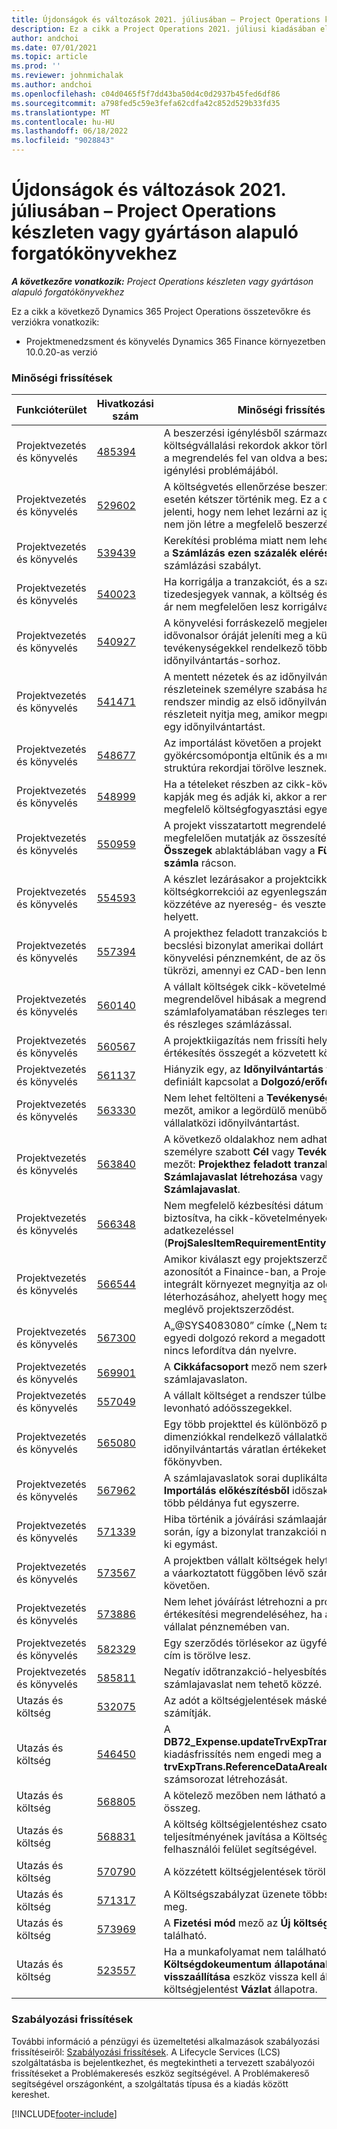 ```yaml
---
title: Újdonságok és változások 2021. júliusában – Project Operations készleten vagy gyártáson alapuló forgatókönyvekhez
description: Ez a cikk a Project Operations 2021. júliusi kiadásában elérhető minőségi frissítésekről nyújt tájékoztatást a készletezett/éles környezetben üzembe helyezett forgatókönyvekhez.
author: andchoi
ms.date: 07/01/2021
ms.topic: article
ms.prod: ''
ms.reviewer: johnmichalak
ms.author: andchoi
ms.openlocfilehash: c04d0465f5f7dd43ba50d4c0d2937b45fed6df86
ms.sourcegitcommit: a798fed5c59e3fefa62cdfa42c852d529b33fd35
ms.translationtype: MT
ms.contentlocale: hu-HU
ms.lasthandoff: 06/18/2022
ms.locfileid: "9028843"
---
```

# <a name="whats-new-or-changed-in-project-operations-july-2021-for-stockedproduction-based-scenarios"></a>Újdonságok és változások 2021. júliusában – Project Operations készleten vagy gyártáson alapuló forgatókönyvekhez

_**A következőre vonatkozik:** Project Operations készleten vagy gyártáson alapuló forgatókönyvekhez_

Ez a cikk a következő Dynamics 365 Project Operations összetevőkre és verziókra vonatkozik:

- Projektmenedzsment és könyvelés Dynamics 365 Finance környezetben 10.0.20-as verzió
 
### <a name="quality-updates"></a>Minőségi frissítések
                                                                                                                                                                                  
| Funkcióterület                      | Hivatkozási szám| Minőségi frissítés                                                                                                                                                                          |
|-----------------------------------|--------|---------------------------------------------------------------------------------------------------------------------------------------------------------------------------------|
| Projektvezetés és könyvelés | [485394](https://fix.lcs.dynamics.com/Issue/Details/?bugId=485394) | A beszerzési igénylésből származó költségvállalási rekordok akkor törlődnek, amikor a megrendelés fel van oldva a beszerzési igénylési problémájából.                                                                           |
| Projektvezetés és könyvelés | [529602](https://fix.lcs.dynamics.com/Issue/Details/?bugId=529602) | A költségvetés ellenőrzése beszerzési igénylés esetén kétszer történik meg. Ez a duplikálás azt jelenti, hogy nem lehet lezárni az igénylést, és nem jön létre a megfelelő beszerzési rendelés.                                                                                                                        |
| Projektvezetés és könyvelés | [539439](https://fix.lcs.dynamics.com/Issue/Details/?bugId=539439) | Kerekítési probléma miatt nem lehet végrehajtani a **Számlázás ezen százalék elérésekor** számlázási szabályt.                                                                              |
| Projektvezetés és könyvelés | [540023](https://fix.lcs.dynamics.com/Issue/Details/?bugId=540023) | Ha korrigálja a tranzakciót, és a százalékértékben tizedesjegyek vannak, a költség és az értékesítési ár nem megfelelően lesz korrigálva.                                      |
| Projektvezetés és könyvelés | [540927](https://fix.lcs.dynamics.com/Issue/Details/?bugId=540927) | A könyvelési forráskezelő megjeleníti egyetlen idővonalsor óráját jeleníti meg a különböző tevékenységekkel rendelkező több időnyilvántartás-sorhoz.                                      |
| Projektvezetés és könyvelés | [541471](https://fix.lcs.dynamics.com/Issue/Details/?bugId=541471) | A mentett nézetek és az időnyilvántartás-sor részleteinek személyre szabása hatására a rendszer mindig az első időnyilvántartás részleteit nyitja meg, amikor megpróbál megnyitni egy időnyilvántartást.  |
| Projektvezetés és könyvelés | [548677](https://fix.lcs.dynamics.com/Issue/Details/?bugId=548677) | Az importálást követően a projekt gyökércsomópontja eltűnik és a munkalebontási struktúra rekordjai törölve lesznek.                                                                                             |
| Projektvezetés és könyvelés | [548999](https://fix.lcs.dynamics.com/Issue/Details/?bugId=548999) | Ha a tételeket részben az cikk-követelményéből kapják meg és adják ki, akkor a rendszer nem a megfelelő költségfogyasztási egyenleget frissíti. |
| Projektvezetés és könyvelés | [550959](https://fix.lcs.dynamics.com/Issue/Details/?bugId=550959) | A projekt visszatartott megrendelései nem megfelelően mutatják az összesítéseket az **Összegek** ablaktáblában vagy a **Függőben lévő számla** rácson.                                                                  |
| Projektvezetés és könyvelés | [554593](https://fix.lcs.dynamics.com/Issue/Details/?bugId=554593) | A készlet lezárásakor a projektcikk költségkorrekciói az egyenlegszámlán vannak közzétéve az nyereség- és veszteségszámla helyett.                                                            |
| Projektvezetés és könyvelés | [557394](https://fix.lcs.dynamics.com/Issue/Details/?bugId=557394) | A projekthez feladott tranzakciós bizonylat és a becslési bizonylat amerikai dollárt (USD) használ könyvelési pénznemként, de az összeg azt tükrözi, amennyi ez CAD-ben lenne.              |
| Projektvezetés és könyvelés | [560140](https://fix.lcs.dynamics.com/Issue/Details/?bugId=560140) | A vállalt költségek cikk-követelménnyel és megrendelővel hibásak a megrendelés számlafolyamatában részleges terméknyugtával és részleges számlázással.       |
| Projektvezetés és könyvelés | [560567](https://fix.lcs.dynamics.com/Issue/Details/?bugId=560567) | A projektkiigazítás nem frissíti helyesen az értékesítés összegét a közvetett költségekkel.                                                                                    |
| Projektvezetés és könyvelés | [561137](https://fix.lcs.dynamics.com/Issue/Details/?bugId=561137) | Hiányzik egy, az **Időnyilvántartás** táblából egy definiált kapcsolat a **Dolgozó/erőforrás** nézethez.                                                                                   |
| Projektvezetés és könyvelés | [563330](https://fix.lcs.dynamics.com/Issue/Details/?bugId=563330) | Nem lehet feltölteni a **Tevékenység száma** mezőt, amikor a legördülő menüből kiválasztja a vállalatközi időnyilvántartást.                                                                 |
| Projektvezetés és könyvelés | [563840](https://fix.lcs.dynamics.com/Issue/Details/?bugId=563840) | A következő oldalakhoz nem adhat hozzá személyre szabott **Cél** vagy **Tevékenységleírás** mezőt: **Projekthez feladott tranzakció**, **Számlajavaslat létrehozása** vagy **Számlajavaslat**.  |
| Projektvezetés és könyvelés | [566348](https://fix.lcs.dynamics.com/Issue/Details/?bugId=566348) | Nem megfelelő kézbesítési dátum vezérlő van biztosítva, ha cikk-követelményeket hoz létre adatkezeléssel (**ProjSalesItemRequirementEntity**).                                              |
| Projektvezetés és könyvelés | [566544](https://fix.lcs.dynamics.com/Issue/Details/?bugId=566544) | Amikor kiválaszt egy projektszerződés-azonosítót a Finaince-ban, a Project Operations integrált környezet megnyitja az oldalt egy rekord léterhozásához, ahelyett hogy megnyitná a meglévő projektszerződést.                                                                                                                 |
| Projektvezetés és könyvelés | [567300](https://fix.lcs.dynamics.com/Issue/Details/?bugId=567300) |  A„@SYS4083080” címke („Nem található egy egyedi dolgozó rekord a megadott értékekkel”) nincs lefordítva dán nyelvre.                                |
| Projektvezetés és könyvelés | [569901](https://fix.lcs.dynamics.com/Issue/Details/?bugId=569901) | A **Cikkáfacsoport** mező nem szerkeszthető a számlajavaslaton.                                                                               |
| Projektvezetés és könyvelés | [557049](https://fix.lcs.dynamics.com/Issue/Details/?bugId=557049) | A vállalt költséget a rendszer túlbecsüli a levonható adóösszegekkel.                                                                                                    |
| Projektvezetés és könyvelés | [565080](https://fix.lcs.dynamics.com/Issue/Details/?bugId=565080) | Egy több projekttel és különböző pénzügyi dimenziókkal rendelkező vállalatközi időnyilvántartás váratlan értékeket generál a főkönyvben.                             |
| Projektvezetés és könyvelés | [567962](https://fix.lcs.dynamics.com/Issue/Details/?bugId=567962) | A számlajavaslatok sorai duplikáltak, mivel az **Importálás előkészítésből** időszakos folyamat több példánya fut egyszerre.                                      |
| Projektvezetés és könyvelés | [571339](https://fix.lcs.dynamics.com/Issue/Details/?bugId=571339) | Hiba történik a jóváírási számlaajánlat közzététele során, így a bizonylat tranzakciói nem egyenlítik ki egymást.    |
| Projektvezetés és könyvelés | [573567](https://fix.lcs.dynamics.com/Issue/Details/?bugId=573567) | A projektben vállalt költségek helytelenné válnak a váarkoztatott függőben lévő számlák feloldását követően.                                                                             |
| Projektvezetés és könyvelés | [573886](https://fix.lcs.dynamics.com/Issue/Details/?bugId=573886) | Nem lehet jóváírást létrehozni a projekt értékesítési megrendeléséhez, ha az adó nem a vállalat pénznemében van.                                      |
| Projektvezetés és könyvelés | [582329](https://fix.lcs.dynamics.com/Issue/Details/?bugId=582329) | Egy szerződés törlésekor az ügyfélhez tartozó cím is törölve lesz.                                                                                     |
| Projektvezetés és könyvelés | [585811](https://fix.lcs.dynamics.com/Issue/Details/?bugId=585811) | Negatív időtranzakció-helyesbítésből származó számlajavaslat nem tehető közzé.                                                                    |
| Utazás és költség                  | [532075](https://fix.lcs.dynamics.com/Issue/Details/?bugId=532075) | Az adót a költségjelentések másképpen számítják.                                                                                                                  |
| Utazás és költség                  | [546450](https://fix.lcs.dynamics.com/Issue/Details/?bugId=546450) | A **DB72_Expense.updateTrvExpTransProjTransId()** kiadásfrissítés nem engedi meg a **trvExpTrans.ReferenceDataAreaId** számára új számsorozat létrehozását.                    |
| Utazás és költség                  | [568805](https://fix.lcs.dynamics.com/Issue/Details/?bugId=568805) | A kötelező mezőben nem látható a kitöltött összeg.                                                                                                             |
| Utazás és költség                  | [568831](https://fix.lcs.dynamics.com/Issue/Details/?bugId=568831) | A költség költségjelentéshez csatolása teljesítményének javítása a Költség újragondolva felhasználói felület segítségével.                                                            |
| Utazás és költség                  | [570790](https://fix.lcs.dynamics.com/Issue/Details/?bugId=570790) | A közzétett költségjelentések törölhetők.                                                                                           |
| Utazás és költség                  | [571317](https://fix.lcs.dynamics.com/Issue/Details/?bugId=571317) | A Költségszabályzat üzenete többször jelenik meg.                                                                                                       |
| Utazás és költség                  | [573969](https://fix.lcs.dynamics.com/Issue/Details/?bugId=573969) | A **Fizetési mód** mező az **Új költség** mezőben található.                                                                                                      |
| Utazás és költség                  | [523557](https://fix.lcs.dynamics.com/Issue/Details/?bugId=523557) | Ha a munkafolyamat nem található, akkor a **Költségdokeumentum állapotának visszaállítása** eszköz vissza kell állítsa a költségjelentést **Vázlat** állapotra. 

### <a name="regulatory-updates"></a>Szabályozási frissítések
További információ a pénzügyi és üzemeltetési alkalmazások szabályozási frissítéseiről: [Szabályozási frissítések](/dynamics365/finance/localizations/regulatory-updates). A Lifecycle Services (LCS) szolgáltatásba is bejelentkezhet, és megtekintheti a tervezett szabályozói frissítéseket a Problémakeresés eszköz segítségével. A Problémakereső segítségével országonként, a szolgáltatás típusa és a kiadás között kereshet.


[!INCLUDE[footer-include](../../includes/footer-banner.md)]
